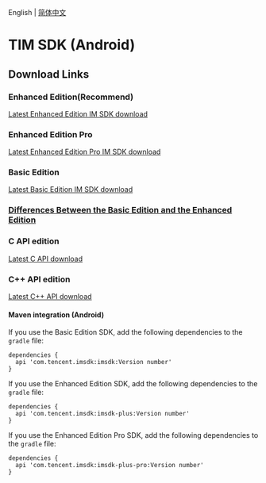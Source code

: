 English | [简体中文](./README_ZH.md)

# TIM SDK (Android)

## Download Links

### Enhanced Edition(Recommend)
[Latest Enhanced Edition IM SDK download](https://im.sdk.qcloud.com/download/plus/7.0.3754/imsdk-plus-7.0.3754.aar)

### Enhanced Edition Pro
[Latest Enhanced Edition Pro IM SDK download](https://im.sdk.qcloud.com/download/plus/7.0.3754/imsdk-plus-pro-7.0.3754.aar)

### Basic Edition
[Latest Basic Edition IM SDK download](https://im.sdk.qcloud.com/download/standard/5.1.66/imsdk-5.1.66.aar)

### [Differences Between the Basic Edition and the Enhanced Edition](https://github.com/TencentCloud/TIMSDK#differences-between-the-basic-edition-and-the-enhanced-edition)

### C API edition
[Latest C API download](https://im.sdk.qcloud.com/download/plus/7.0.3754/cross_platform/ImSDK_Android_C_7.0.3754.zip)

### C++ API edition
[Latest C++ API download](https://im.sdk.qcloud.com/download/plus/7.0.3754/cross_platform/ImSDK_Android_CPP_7.0.3754.zip)

#### Maven integration (Android)
 If you use the Basic Edition SDK, add the following dependencies to the `gradle` file:
 ```
 dependencies {
   api 'com.tencent.imsdk:imsdk:Version number'
 }
 ```
 If you use the Enhanced Edition SDK, add the following dependencies to the `gradle` file:
 ```
 dependencies {
   api 'com.tencent.imsdk:imsdk-plus:Version number'
 }
 ```
 
  If you use the Enhanced Edition Pro SDK, add the following dependencies to the `gradle` file:
 ```
 dependencies {
   api 'com.tencent.imsdk:imsdk-plus-pro:Version number'
 }
 ```
